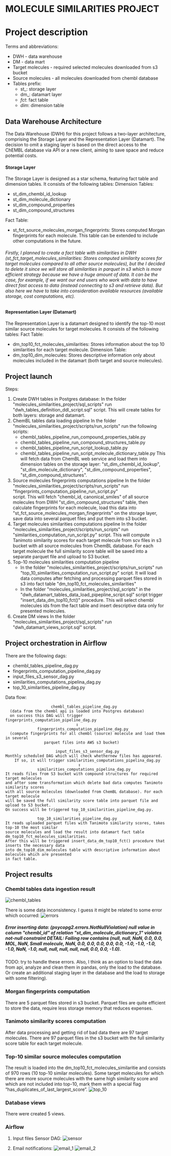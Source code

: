 # MOLECULE SIMILARITIES PROJECT

# Project description

Terms and abbreviations:
* DWH - data warehouse
* DM - data mart
* Target molecules - required selected molecules downloaded from s3 bucket
* Source molecules - all molecules downloaded from chembl database
* Tables prefix:
   - st_: storage layer
   - dm_: datamart layer
   - _fct_: fact table
   - _dim_: dimension table


## Data Warehouse Architecture
The Data Warehouse (DWH) for this project follows a two-layer architecture, comprising the Storage Layer and the Representation Layer (Datamart). 
The decision to omit a staging layer is based on the direct access to the ChEMBL database via API or a new client, aiming to save space and reduce potential costs.

#### Storage Layer
The Storage Layer is designed as a star schema, featuring fact table and dimension tables. 
It consists of the following tables:
Dimension Tables:
- st_dim_chembl_id_lookup
- st_dim_molecule_dictionary
- st_dim_compound_properties
- st_dim_compound_structures

Fact Table:
- st_fct_source_molecules_morgan_fingerprints: Stores computed Morgan fingerprints for each molecule. This table can be extended to include other computations in the future.
  
###### Firstly, I planned to create a fact table with similarities in DWH (st_fct_target_molecules_similarities: Stores computed similarity scores for target molecules compared to all other source molecules), but the I decided to delete it since we will store all similarities in parquet in s3 which is more efficient strategy because we have a huge amount of data. It can be the case, for example, if we want our end users who work with data to have direct fast access to data (instead connecting to s3 and retrieve data). But also here we have to take into consideration available resources (available storage, cost computations, etc).



#### Representation Layer (Datamart)
The Representation Layer is a datamart designed to identify the top-10 most similar source molecules for target molecules. 
It consists of the following tables:
Fact Table:
- dm_top10_fct_molecules_similarities: Stores information about the top 10 similarities for each target molecule.
Dimension Table:
- dm_top10_dim_molecules: Stores descriptive information only about molecules included in the datamart (both target and source molecules).



## Project launch
Steps:
1. Create DWH tables in Postgres database:
   In the folder "molecules_similarities_project/sql_scripts" run "dwh_tables_definition_ddl_script.sql" script.
   This will create tables for both layers: storage and datamart.
2. ChemBL tables data loading pipeline
   In the folder "molecules_similarities_project/scripts/run_scripts" run the following scripts:
   - chembl_tables_pipeline_run_compound_properties_table.py
   - chembl_tables_pipeline_run_compound_structures_table.py
   - chembl_tables_pipeline_run_script_lookup_table.py
   - chembl_tables_pipeline_run_script_molecule_dictionary_table.py
   This will fetch data from ChemBL web service and load them into dimension tables on the storage layer: 
   "st_dim_chembl_id_lookup", "st_dim_molecule_dictionary", "st_dim_compound_properties", "st_dim_compound_structures".
4. Source molecules fingerprints computations pipeline
   In the folder "molecules_similarities_project/scripts/run_scripts" run "fingerprints_computation_pipeline_run_script.py"    
   script.
   This will fetch "chembl_id, canonical_smiles" of all source molecules from DWH "st_dim_compound_structures" table, then 
   calculate fingerprints for each molecule, load this data into "st_fct_source_molecules_morgan_fingerprints" on the 
   storage layer, save data into several parquet files and put them into s3 bucket.
5. Target molecules similarities computations pipeline
   In the folder "molecules_similarities_project/scripts/run_scripts" run "similarities_computation_run_script.py" script.
   This will compute Tanimoto similarity scores for each target molecule from scv files in s3 bucket with all source molecules from ChemBL database.
   For each target molecule the full similarity score table will be saved into a separate parquet file and upload to S3 bucket.
6. Top-10 molecules similarities computation pipeline
   - In the folder "molecules_similarities_project/scripts/run_scripts" run "top_10_similarities_computation_run_script.py" script.
     It will load data computes after fetching and processing parquet files stored in s3 into fact table "dm_top10_fct_molecules_similarities"
   - In the folder "molecules_similarities_project/sql_scripts" in the "dwh_datamart_tables_data_load_pipepline_script.sql" script trigger 
     "insert_data_dm_top10_fct()" procedure. This will select chembl molecules ids from the fact table and insert descriptive data only for presented molecules.
7. Create DM views
   In the folder "molecules_similarities_project/sql_scripts" run "dwh_datamart_views_script.sql" script.

   
## Project orchestration in Airflow

There are the following dags:
- chembl_tables_pipeline_dag.py
- fingerprints_computation_pipeline_dag.py
- input_files_s3_sensor_dag.py
- similarities_computations_pipelina_dag.py
- top_10_similarities_pipeline_dag.py

Data flow:              

                        chembl_tables_pipeline_dag.py
      (data from the chembl api is loaded into Postgres database)
      on success this DAG will trigger fingerprints_computation_pipeline_dag.py
                                   ↧
                  fingerprints_computation_pipeline_dag.py
      (compute fingerprints for all chembl (source) molecule and load them in several 
                     parquet files into AWS s3 bucket)
                                    
                          input_files_s3_sensor_dag.py
    Monthly scheduled DAG which will check whethernew files has appeared.
        If so, it will trigger similarities_computations_pipelina_dag.py
                                    ↧
                  similarities_computations_pipelina_dag.py
    It reads files from S3 bucket with compound structures for required target molecules 
    and after some transformation which delete bad data computes Tanimoto similarity scores 
    with all source molecules (downloaded from ChemBL database). For each target molecule 
    will be saved the full similarity score table into parquet file and upload to S3 bucket. 
    On success will be triggered top_10_similarities_pipeline_dag.py.
                                    ↧
                  top_10_similarities_pipeline_dag.py
    It reads uploaded parquet files with Tanimoto similarity scores, takes top-10 the most similar 
    source molecules and load the result into datamart fact table dm_top10_fct_molecules_similarities.
    After this will be triggered insert_data_dm_top10_fct() procedure that inserts the necessary data
    into dm_top10_dim_molecules table with descriptive information about molecules which are presented 
    in fact table.

## Project results

### Chembl tables data ingestion result
![chembl_tables](https://github.com/Natalia-QA1/quantori-final-project/blob/main/screenshots/Chembl_tables_data_ingestion_result.PNG)

There is some data inconsistency.
I guess it might be related to some error which occurred:
![errors](https://github.com/Natalia-QA1/quantori-final-project/blob/main/screenshots/Some_errors_during_chembl_tables_data_ingestion.PNG)
##### Error inserting data: (psycopg2.errors.NotNullViolation) null value in column "chembl_id" of relation "st_dim_molecule_dictionary_1" violates not-null constraint DETAIL:  Failing row contains (null, null, NaN, 0.0, 0.0, MOL, NaN, Small molecule, NaN, 0.0, 0.0, 0.0, 0.0, 0.0, -1.0, -1.0, -1.0, -1.0, NaN, -1.0, null, null, null, null, null, 0.0, 0.0, -1.0).
TODO: try to handle these errors. Also, I think as an option to load the data from api, analyze and clean them in pandas, only the load to the database. Or create an additional staging layer in the database and the load to storage with some filtering).


### Morgan fingerprints computation
There are 5 parquet files stored in s3 bucket.
Parquet files are quite efficient to store the data, require less storage memory that reduces expenses.

### Tanimoto similarity scores computation
After data processing and getting rid of bad data there are 97 target molecules.
There are 97 parquet files in the s3 bucket with the full similarity score table for each target molecule.

### Top-10 similar source molecules computation
The result is loaded into the dm_top10_fct_molecules_similaritie and consists of 970 rows (10 top-10 similar molecules).
Some target molecules for which there are more source molecules with the same high similarity score 
and which are not included into top-10, mark them with a special flag “has_duplicates_of_last_largest_score”.
![top_10](https://github.com/Natalia-QA1/quantori-final-project/blob/main/screenshots/top_10_similarities_result.PNG)

### Database views
There were created 5 views.

### Airflow

1. Input files Sensor DAG:
   ![sensor](https://github.com/Natalia-QA1/quantori-final-project/blob/main/screenshots/Input_files_s3_sensor_dag_1.PNG)

2. Email notifications:
   ![email_1](https://github.com/Natalia-QA1/quantori-final-project/blob/main/screenshots/email_notifications_1.PNG)
   ![email_2](https://github.com/Natalia-QA1/quantori-final-project/blob/main/screenshots/email_notifications_2.PNG)
   
